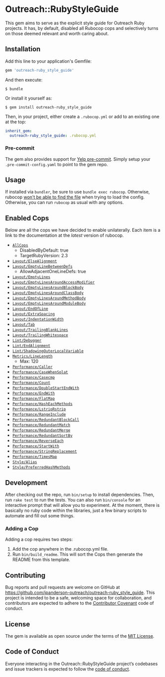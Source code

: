 # Outreach::RubyStyleGuide

This gem aims to serve as the explicit style guide for Outreach Ruby projects. It has, by default, disabled all Rubocop cops and selectively turns on those deemed relevant and worth caring about.

## Installation

Add this line to your application's Gemfile:

```ruby
gem 'outreach-ruby_style_guide'
```

And then execute:

    $ bundle

Or install it yourself as:

    $ gem install outreach-ruby_style_guide

Then, in your project, either create a `.rubocop.yml` or add to an existing one at the top:

```yaml
inherit_gem:
  outreach-ruby_style_guide: .rubocop.yml
```

### Pre-commit

The gem also provides support for [Yelp pre-commit](http://pre-commit.com/). Simply setup your `.pre-commit-config.yaml` to point to the gem repo.

## Usage

If installed via `bundler`, be sure to use `bundle exec rubocop`. Otherwise, rubocop [won't be able to find the file](http://rubocop.readthedocs.io/en/latest/configuration/#inheriting-configuration-from-a-dependency-gem) when trying to load the config. Otherwise, you can run `rubocop` as usual with any options.

## Enabled Cops

Below are all the cops we have decided to enable unilaterally. Each item is a link to the documentation at the _latest_ version of rubocop.

* [`AllCops`](http://rubocop.readthedocs.io/en/latest/cops/)
  * DisabledByDefault: true
  * TargetRubyVersion: 2.3
* [`Layout/ElseAlignment`](http://rubocop.readthedocs.io/en/latest/cops_layout/#layoutelsealignment)
* [`Layout/EmptyLineBetweenDefs`](http://rubocop.readthedocs.io/en/latest/cops_layout/#layoutemptylinebetweendefs)
  * AllowAdjacentOneLineDefs: true
* [`Layout/EmptyLines`](http://rubocop.readthedocs.io/en/latest/cops_layout/#layoutemptylines)
* [`Layout/EmptyLinesAroundAccessModifier`](http://rubocop.readthedocs.io/en/latest/cops_layout/#layoutemptylinesaroundaccessmodifier)
* [`Layout/EmptyLinesAroundBlockBody`](http://rubocop.readthedocs.io/en/latest/cops_layout/#layoutemptylinesaroundblockbody)
* [`Layout/EmptyLinesAroundClassBody`](http://rubocop.readthedocs.io/en/latest/cops_layout/#layoutemptylinesaroundclassbody)
* [`Layout/EmptyLinesAroundMethodBody`](http://rubocop.readthedocs.io/en/latest/cops_layout/#layoutemptylinesaroundmethodbody)
* [`Layout/EmptyLinesAroundModuleBody`](http://rubocop.readthedocs.io/en/latest/cops_layout/#layoutemptylinesaroundmodulebody)
* [`Layout/EndOfLine`](http://rubocop.readthedocs.io/en/latest/cops_layout/#layoutendofline)
* [`Layout/ExtraSpacing`](http://rubocop.readthedocs.io/en/latest/cops_layout/#layoutextraspacing)
* [`Layout/IndentationWidth`](http://rubocop.readthedocs.io/en/latest/cops_layout/#layoutindentationwidth)
* [`Layout/Tab`](http://rubocop.readthedocs.io/en/latest/cops_layout/#layouttab)
* [`Layout/TrailingBlankLines`](http://rubocop.readthedocs.io/en/latest/cops_layout/#layouttrailingblanklines)
* [`Layout/TrailingWhitespace`](http://rubocop.readthedocs.io/en/latest/cops_layout/#layouttrailingwhitespace)
* [`Lint/Debugger`](http://rubocop.readthedocs.io/en/latest/cops_lint/#lintdebugger)
* [`Lint/EndAlignment`](http://rubocop.readthedocs.io/en/latest/cops_lint/#lintendalignment)
* [`Lint/ShadowingOuterLocalVariable`](http://rubocop.readthedocs.io/en/latest/cops_lint/#lintshadowingouterlocalvariable)
* [`Metrics/LineLength`](http://rubocop.readthedocs.io/en/latest/cops_metrics/#metricslinelength)
  * Max: 120
* [`Performance/Caller`](http://rubocop.readthedocs.io/en/latest/cops_performance/#performancecaller)
* [`Performance/CaseWhenSplat`](http://rubocop.readthedocs.io/en/latest/cops_performance/#performancecasewhensplat)
* [`Performance/Casecmp`](http://rubocop.readthedocs.io/en/latest/cops_performance/#performancecasecmp)
* [`Performance/Count`](http://rubocop.readthedocs.io/en/latest/cops_performance/#performancecount)
* [`Performance/DoubleStartEndWith`](http://rubocop.readthedocs.io/en/latest/cops_performance/#performancedoublestartendwith)
* [`Performance/EndWith`](http://rubocop.readthedocs.io/en/latest/cops_performance/#performanceendwith)
* [`Performance/FlatMap`](http://rubocop.readthedocs.io/en/latest/cops_performance/#performanceflatmap)
* [`Performance/HashEachMethods`](http://rubocop.readthedocs.io/en/latest/cops_performance/#performancehasheachmethods)
* [`Performance/LstripRstrip`](http://rubocop.readthedocs.io/en/latest/cops_performance/#performancelstriprstrip)
* [`Performance/RangeInclude`](http://rubocop.readthedocs.io/en/latest/cops_performance/#performancerangeinclude)
* [`Performance/RedundantBlockCall`](http://rubocop.readthedocs.io/en/latest/cops_performance/#performanceredundantblockcall)
* [`Performance/RedundantMatch`](http://rubocop.readthedocs.io/en/latest/cops_performance/#performanceredundantmatch)
* [`Performance/RedundantMerge`](http://rubocop.readthedocs.io/en/latest/cops_performance/#performanceredundantmerge)
* [`Performance/RedundantSortBy`](http://rubocop.readthedocs.io/en/latest/cops_performance/#performanceredundantsortby)
* [`Performance/ReverseEach`](http://rubocop.readthedocs.io/en/latest/cops_performance/#performancereverseeach)
* [`Performance/StartWith`](http://rubocop.readthedocs.io/en/latest/cops_performance/#performancestartwith)
* [`Performance/StringReplacement`](http://rubocop.readthedocs.io/en/latest/cops_performance/#performancestringreplacement)
* [`Performance/TimesMap`](http://rubocop.readthedocs.io/en/latest/cops_performance/#performancetimesmap)
* [`Style/Alias`](http://rubocop.readthedocs.io/en/latest/cops_style/#stylealias)
* [`Style/PreferredHashMethods`](http://rubocop.readthedocs.io/en/latest/cops_style/#stylepreferredhashmethods)

## Development

After checking out the repo, run `bin/setup` to install dependencies. Then, run `rake test` to run the tests. You can also run `bin/console` for an interactive prompt that will allow you to experiment. At the moment, there is basically no ruby code within the libraries, just a few binary scripts to automate and fill out some things.

### Adding a Cop

Adding a cop requires two steps:

1. Add the cop anywhere in the .rubocop.yml file.
2. Run `bin/build_readme`. This will sort the Cops then generate the README from this template.

## Contributing

Bug reports and pull requests are welcome on GitHub at https://github.com/jpanderson-outreach/outreach-ruby_style_guide. This project is intended to be a safe, welcoming space for collaboration, and contributors are expected to adhere to the [Contributor Covenant](http://contributor-covenant.org) code of conduct.

## License

The gem is available as open source under the terms of the [MIT License](http://opensource.org/licenses/MIT).

## Code of Conduct

Everyone interacting in the Outreach::RubyStyleGuide project’s codebases and issue trackers is expected to follow the [code of conduct](https://github.com/jpanderson-outreach/outreach-ruby_style_guide/blob/master/CODE_OF_CONDUCT.md).
